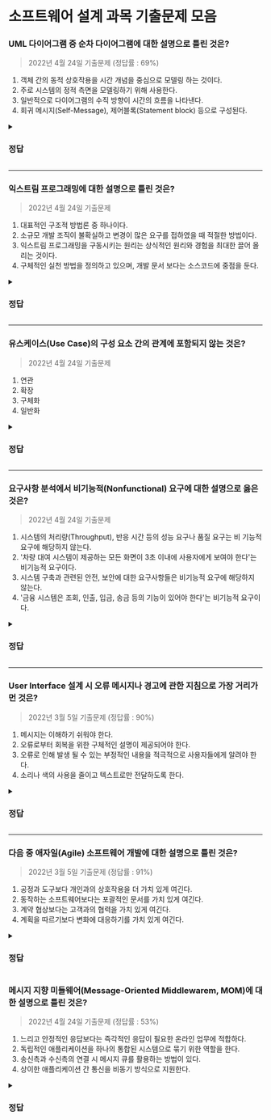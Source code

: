 # 소프트웨어 설계 과목 기출문제 모음


### UML 다이어그램 중 순차 다이어그램에 대한 설명으로 틀린 것은?
> 2022년 4월 24일 기출문제 (정답률 : 69%)
1. 객체 간의 동적 상호작용을 시간 개념을 중심으로 모델링 하는 것이다.
2. 주로 시스템의 정적 측면을 모델링하기 위해 사용한다.
3. 일반적으로 다이어그램의 수직 방향이 시간의 흐름을 나타낸다.
4. 회귀 메시지(Self-Message), 제어블록(Statement block) 등으로 구성된다.

<details>
<summary><h3>정답</h3></summary>

### 2번

<문제 해설>
<br>
순차 다이어그램은 행위 다이어그램이므로 동적이고, 순차적인 표현을 위한 다이어그램이다.
</details>

---

### 익스트림 프로그래밍에 대한 설명으로 틀린 것은?
> 2022년 4월 24일 기출문제
1. 대표적인 구조적 방법론 중 하나이다.
2. 소규모 개발 조직이 불확실하고 변경이 많은 요구를 접하였을 때 적절한 방법이다.
3. 익스트림 프로그래밍을 구동시키는 원리는 상식적인 원리와 경험을 최대한 끌어 올리는 것이다.
4. 구체적인 실천 방법을 정의하고 있으며, 개발 문서 보다는 소스코드에 중점을 둔다.

<details>
<summary><h3>정답</h3></summary>

### 1번

<문제 해설>
<br>
구조적 방법론이 아니라 애자일 방법론 중 하나이다.
</details>

---

### 유스케이스(Use Case)의 구성 요소 간의 관계에 포함되지 않는 것은?
  > 2022년 4월 24일 기출문제
1. 연관
2. 확장
3. 구체화
4. 일반화

<details>
<summary><h3>정답</h3></summary>

### 3번

<문제 해설>
<br>
유스케이스의 구성 요소 간의 관계 (총 4가지)
* 연관 관계(Association) : 유스케이스와 액터간의 상호작용이 있음을 표현
* 포함 관계(Include) : 하나의 유스케이스가 다른 유스케이스의 실행을 전제로할 때 형성되는 관계
* 확장 관계(Extend) : 확장 기능 유스케이스와 확장 대상 유스케이스 사이에 형성 되는 관계
* 일반화 관계(Generalization) : 유사한 유스케이스 또는 액터를 모아 추상화한 유스케이스 또는 액터와 연결시켜 그룹을 만들어 이해도를 높이기 위한 관계
</details>

---

### 요구사항 분석에서 비기능적(Nonfunctional) 요구에 대한 설명으로 옳은 것은?
  > 2022년 4월 24일 기출문제
  1. 시스템의 처리량(Throughput), 반응 시간 등의 성능 요구나 품질 요구는 비 기능적 요구에 해당하지 않는다.
  2. '차량 대여 시스템이 제공하는 모든 화면이 3초 이내에 사용자에게 보여야 한다'는 비기능적 요구이다.
  3. 시스템 구축과 관련된 안전, 보안에 대한 요구사항들은 비기능적 요구에 해당하지 않는다.
  4. '금융 시스템은 조회, 인출, 입금, 송금 등의 기능이 있어야 한다'는 비기능적 요구이다.
  
  <details>
<summary><h3>정답</h3></summary>

### 2번

<문제 해설>
<br>
  * 기능적 요구사항 : 시스템이 실제로 어떻게 동작하는지에 관점을 둔 요구사항
  * 비기능적 요구사항 : 시스템 구축에 대한 성능, 보안, 품질, 안정 등에 대한 성능, 보안, 품질, 안정성등으로 실제 수행에 보조적인 요구사항
  * '차량 대여 시스템이 제공하는 모든 화면이 3초 이내에 사용자에게 보여야 한다'는 성능에 해당하므로 비기능적 요구사항에 해당함
</details>

---

### User Interface 설계 시 오류 메시지나 경고에 관한 지침으로 가장 거리가 먼 것은?
> 2022년 3월 5일 기출문제 (정답률 : 90%)
1. 메시지는 이해하기 쉬워야 한다.
2. 오류로부터 회복을 위한 구체적인 설명이 제공되어야 한다.
3. 오류로 인해 발생 될 수 있는 부정적인 내용을 적극적으로 사용자들에게 알려야 한다.
4. 소리나 색의 사용을 줄이고 텍스트로만 전달하도록 한다.
    
<details>
<summary><h3>정답</h3></summary>

### 4번

<문제 해설>
<br>
* 특정 위험 또는 오류를 연상시키는 경우 색(예를 들어 빨간색)의 사용은 상식적으로 직관성을 높이는 수단이 됨
</details>
      
---
      
### 다음 중 애자일(Agile) 소프트웨어 개발에 대한 설명으로 틀린 것은?
> 2022년 3월 5일 기출문제 (정답률 : 91%)
1. 공정과 도구보다 개인과의 상호작용을 더 가치 있게 여긴다.
2. 동작하는 소프트웨어보다는 포괄적인 문서를 가치 있게 여긴다.
3. 계약 협상보다는 고객과의 협력을 가치 있게 여긴다.
4. 계획을 따르기보다 변화에 대응하기를 가치 있게 여긴다.

<details>
<summary><h3>정답</h3></summary>

### 2번

<문제 해설>
<br>
<br>
__애자일 방법론 특징__
* 프로젝트 요구사항은 __기능__ 중심
* 공정과 도구보다 <b>개인</b>과의 소통을 중요시 함
* <b>변화</b>에 유연하고 신속하게 대처
* <b>고객</b>과의 피드백을 중요시 함
</details>

  
  ### 메시지 지향 미들웨어(Message-Oriented Middlewarem, MOM)에 대한 설명으로 틀린 것은?
  > 2022년 4월 24일 기출문제 (정답률 : 53%)
  1. 느리고 안정적인 응답보다는 즉각적인 응답이 필요한 온라인 업무에 적합하다.
  2. 독립적인 애플리케이션을 하나의 통합된 시스템으로 묶기 위한 역할을 한다.
  3. 송신측과 수신측의 연결 시 메시지 큐를 활용하는 방법이 있다.
  4. 상이한 애플리케이션 간 통신을 비동기 방식으로 지원한다.
  
  <details>
<summary><h3>정답</h3></summary>

### 1번

<문제 해설>
<br>
<br>
* MOM은 메시지 기반의 비동기형 메시지를 전달하는 방식의 미들웨어
* 온라인 업무보다는 이기종 분산 데이터 시스템의 데이터 동기를 위해 많이 사용
* MOM은 즉각적인 응답을 원하는 경우가 아닌, 다소 느리고 안정적인 응답을 필요로 하는 경우에 많이 사용
</details>
